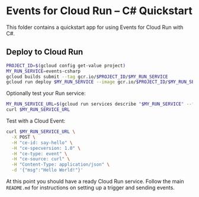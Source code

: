 # Events for Cloud Run – C# Quickstart

This folder contains a quickstart app for using Events for Cloud Run with C#.

## Deploy to Cloud Run

```sh
PROJECT_ID=$(gcloud config get-value project)
MY_RUN_SERVICE=events-csharp
gcloud builds submit --tag gcr.io/$PROJECT_ID/$MY_RUN_SERVICE
gcloud run deploy $MY_RUN_SERVICE --image gcr.io/$PROJECT_ID/$MY_RUN_SERVICE --platform managed --allow-unauthenticated
```

Optionally test your Run service:

```sh
MY_RUN_SERVICE_URL=$(gcloud run services describe "$MY_RUN_SERVICE" --format 'value(status.address.url)')
curl $MY_RUN_SERVICE_URL
```

Test with a Cloud Event:

```sh
curl $MY_RUN_SERVICE_URL \
  -X POST \
  -H "ce-id: say-hello" \
  -H "ce-specversion: 1.0" \
  -H "ce-type: event" \
  -H "ce-source: curl" \
  -H "Content-Type: application/json" \
  -d '{"msg":"Hello World!"}'
```

At this point you should have a ready Cloud Run service. Follow the main `README.md` for
instructions on setting up a trigger and sending events.
